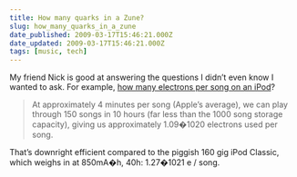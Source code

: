 ```yaml
---
title: How many quarks in a Zune?
slug: how_many_quarks_in_a_zune
date_published: 2009-03-17T15:46:21.000Z
date_updated: 2009-03-17T15:46:21.000Z
tags: [music, tech]
---
```


My friend Nick is good at answering the questions I didn’t even know I wanted to ask. For example, [how many electrons per song on an iPod](http://www.raquo.net/fine-structure/2009/03/electrons-per-song-on-an-ipod/)?

> At approximately 4 minutes per song (Apple’s average), we can play through 150 songs in 10 hours (far less than the 1000 song storage capacity), giving us approximately 1.09�1020 electrons used per song.

That’s downright efficient compared to the piggish 160 gig iPod Classic, which weighs in at 850mA�h, 40h: 1.27�1021 e / song.
